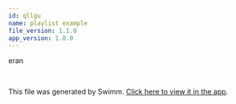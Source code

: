 ```yaml
---
id: qllgu
name: playlist example
file_version: 1.1.0
app_version: 1.0.0
---
```


<!-- Intro - Do not remove this comment -->
eran

<br/>

This file was generated by Swimm. [Click here to view it in the app](https://swimm-web-app.web.app/repos/Z2l0aHViJTNBJTNBdDElM0ElM0FlcmFuLXN3aW1t/playlists/qllgu).
